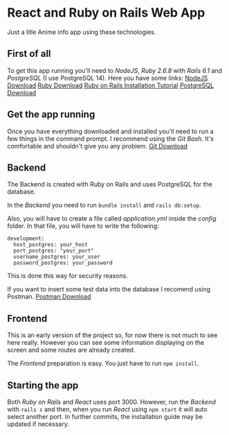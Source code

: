 # React and Ruby on Rails Web App
Just a litle Anime info app using these technologies.

## First of all
To get this app running you'll need to *NodeJS*, *Ruby 2.6.8* with *Rails 6.1* and *PostgreSQL* (I use PostgreSQL 14).
Here you have some links:
[NodeJS Download](https://nodejs.org/es/)
[Ruby Download](https://rubyinstaller.org/downloads/)
[Ruby on Rails Installation Tutorial](https://guides.rubyonrails.org/getting_started.html)
[PostgreSQL Download](https://www.enterprisedb.com/downloads/postgres-postgresql-downloads)

## Get the app running
Once you have everything downloaded and installed you'll need to run a few things in the command prompt.
I recommend using the *Git Bash*. It's comfortable and shouldn't give you any problem.
[Git Download](https://git-scm.com/downloads)

## Backend
The Backend is created with Ruby on Rails and uses PostgreSQL for the database.

In the *Backend* you need to run ```bundle install``` and ```rails db:setup```.

Also, you will have to create a file called *application.yml* inside the *config* folder.
In that file, you will have to write the following:
```
development:
  host_postgres: your_host
  port_postgres: "your_port"
  username_postgres: your_user
  password_postgres: your_password
```
This is done this way for security reasons.

If you want to insert some test data into the database I recomend using Postman.
[Postman Download](https://www.postman.com/downloads/)

## Frontend
This is an early version of the project so, for now there is not much to see here really.
However you can see some information displaying on the screen and some routes are already created.

The *Frontend* preparation is easy. You just have to run ```npm install```.

## Starting the app
Both *Ruby on Rails* and *React* uses port 3000.
However, run the *Backend* with ```rails s``` and then, when you run *React* using ```npm start``` it will auto select another port.
In further commits, the installation guide may be updated if necessary.
